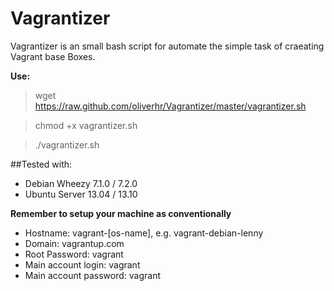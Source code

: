 Vagrantizer
===========

Vagrantizer is an small bash script for automate the simple task of craeating Vagrant base Boxes.

__Use:__

> wget https://raw.github.com/oliverhr/Vagrantizer/master/vagrantizer.sh

> chmod +x vagrantizer.sh

> ./vagrantizer.sh


##Tested with:

- Debian Wheezy 7.1.0 / 7.2.0
- Ubuntu Server 13.04 / 13.10

__Remember to setup your machine as conventionally__

  + Hostname: vagrant-[os-name], e.g. vagrant-debian-lenny
  + Domain: vagrantup.com
  + Root Password: vagrant
  + Main account login: vagrant
  + Main account password: vagrant
